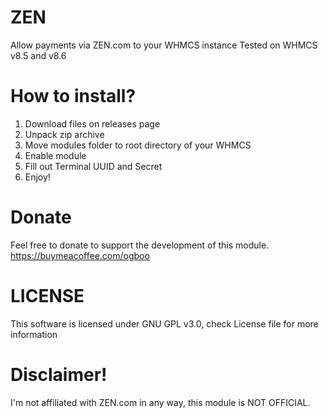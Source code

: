 # ZEN
Allow payments via ZEN.com to your WHMCS instance
Tested on WHMCS v8.5 and v8.6

# How to install?
1. Download files on releases page
2. Unpack zip archive
3. Move modules folder to root directory of your WHMCS
4. Enable module
5. Fill out Terminal UUID and Secret
6. Enjoy!

# Donate
Feel free to donate to support the development of this module.
https://buymeacoffee.com/ogboo

# LICENSE
This software is licensed under GNU GPL v3.0, check License file for more information

# Disclaimer!
I'm not affiliated with ZEN.com in any way, this module is NOT OFFICIAL.
